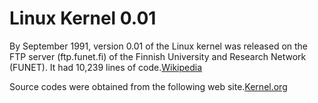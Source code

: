 # Linux Kernel 0.01

By September 1991, version 0.01 of the Linux kernel was released on the FTP server (ftp.funet.fi) of the Finnish University and Research Network (FUNET). It had 10,239 lines of code.[Wikipedia](https://en.wikipedia.org/wiki/Linux_kernel)


Source codes were obtained from the following web site.[Kernel.org](ftp://ftp.kernel.org/pub/linux/kernel/Historic/)

